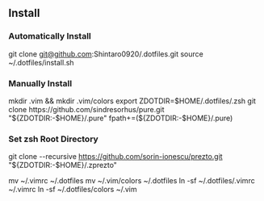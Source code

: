 ## Install 
### Automatically Install
git clone git@github.com:Shintaro0920/.dotfiles.git 
source ~/.dotfiles/install.sh 

### Manually Install
mkdir .vim && mkdir .vim/colors
export ZDOTDIR=$HOME/.dotfiles/.zsh
git clone https://github.com/sindresorhus/pure.git "${ZDOTDIR:-$HOME}/.pure"
fpath+=(${ZDOTDIR:-$HOME}/.pure)
### Set zsh Root Directory
git clone --recursive https://github.com/sorin-ionescu/prezto.git "${ZDOTDIR:-$HOME}/.zprezto"


mv ~/.vimrc ~/.dotfiles 
mv ~/.vim/colors ~/.dotfiles 
ln -sf ~/.dotfiles/.vimrc ~/.vimrc 
ln -sf ~/.dotfiles/colors ~/.vim 
